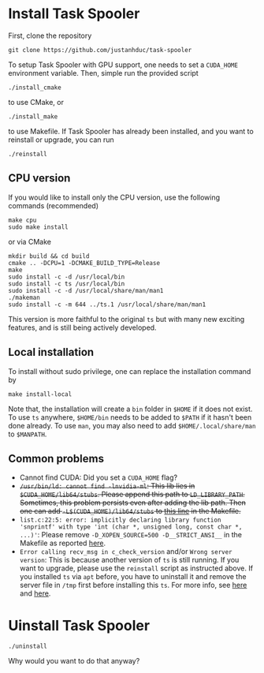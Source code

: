 # Install Task Spooler

First, clone the repository

```
git clone https://github.com/justanhduc/task-spooler
```

To setup Task Spooler with GPU support, one needs to set a `CUDA_HOME` environment variable.
Then, simple run the provided script

```
./install_cmake
```
to use CMake, or
```
./install_make
```
to use Makefile. If Task Spooler has already been installed, 
and you want to reinstall or upgrade, you can run

```
./reinstall
```

## CPU version

If you would like to install only the CPU version, use the following commands (recommended)
```
make cpu
sudo make install
```
or via CMake
```
mkdir build && cd build
cmake .. -DCPU=1 -DCMAKE_BUILD_TYPE=Release
make
sudo install -c -d /usr/local/bin
sudo install -c ts /usr/local/bin
sudo install -c -d /usr/local/share/man/man1
./makeman
sudo install -c -m 644 ../ts.1 /usr/local/share/man/man1
```
This version is more faithful to the original `ts` but with many new exciting features, 
and is still being actively developed. 

## Local installation
To install without sudo privilege, one can replace the installation command by
```
make install-local
```

Note that, the installation will create a `bin` folder in `$HOME` if it does not exist.
To use `ts` anywhere, `$HOME/bin` needs to be added to `$PATH` if it hasn't been done already.
To use `man`, you may also need to add `$HOME/.local/share/man` to `$MANPATH`.

## Common problems
* Cannot find CUDA: Did you set a `CUDA_HOME` flag?
* ~~`/usr/bin/ld: cannot find -lnvidia-ml`: This lib lies in `$CUDA_HOME/lib64/stubs`.
  Please append this path to `LD_LIBRARY_PATH`.
  Sometimes, this problem persists even after adding the lib path.
  Then one can add `-L$(CUDA_HOME)/lib64/stubs` to [this line](./Makefile#L29) in the Makefile.~~
* `list.c:22:5: error: implicitly declaring library function 'snprintf' with type 'int (char *, unsigned long, const char *, ...)'`: 
Please remove `-D_XOPEN_SOURCE=500 -D__STRICT_ANSI__` in the Makefile as reported [here](https://github.com/justanhduc/task-spooler/issues/4).
* `Error calling recv_msg in c_check_version` and/or `Wrong server version`: This is because another version of `ts`
is still running. If you want to upgrade, please use the `reinstall` script as instructed above.
If you installed `ts` via `apt` before, you have to uninstall it and remove the server 
file in `/tmp` first before installing this `ts`. 
For more info, see [here](https://github.com/justanhduc/task-spooler/issues/6) and [here](https://github.com/justanhduc/task-spooler/issues/21).

# Uinstall Task Spooler

```
./uninstall
```
Why would you want to do that anyway?
